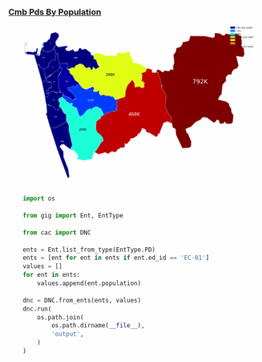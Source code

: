 ### [Cmb Pds By Population](examples/cmb_pds_by_population)

<p align="center">

  <a href="examples/cmb_pds_by_population">
    <img src="examples/cmb_pds_by_population/output/animated.gif" height="320px" />
  </a>

</p>

```python
    import os

    from gig import Ent, EntType

    from cac import DNC

    ents = Ent.list_from_type(EntType.PD)
    ents = [ent for ent in ents if ent.ed_id == 'EC-01']
    values = []
    for ent in ents:
        values.append(ent.population)

    dnc = DNC.from_ents(ents, values)
    dnc.run(
        os.path.join(
            os.path.dirname(__file__),
            'output',
        )
    )

```
